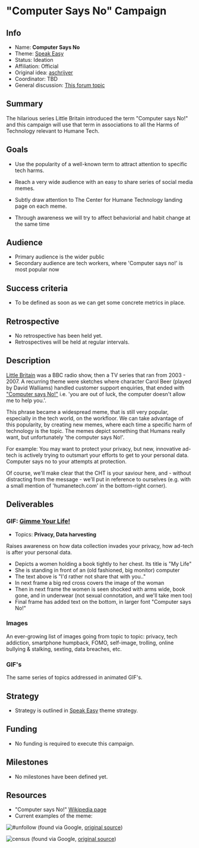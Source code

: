 # "Computer Says No" Campaign

<!-- Please fill in the information below each header according to the instructions.

       - Do NOT remove section headers. Instead add the placeholder text if the section is not needed.
       - You can leave the comments. They can be helpful when editing the issue later on.
       - Replace brackets with appropriate information (unless part of a link), leaving formatting intact.
       - The non-comments texts below provide examples, unless they are placeholder text

    Note: You will not be wasting your time documenting all this. The information in this issue
          should be copied to the Campaign README.md after your feedback is incorporated.
-->

## Info 

<!-- Provide short name that reflects the gist of the campaign, used as working title.
      Also add the link to community forum topic that is used for general discussion. -->

- Name: **Computer Says No**
- Theme: [Speak Easy](themes/speak-easy/README.md)
- Status: Ideation
- Affiliation: Official
- Original idea: [aschrijver](https://community.humanetech.com/u/aschrijver/summary) 
- Coordinator: TBD
- General discussion: [This forum topic](https://community.humanetech.com/t/computer-says-no-little-britains-famous-meme-but-with-a-humane-tech-twist/2845)

## Summary 

<!-- Clear and concise explanation in 1-3 lines of text. -->

The hilarious series Little Britain introduced the term "Computer says No!" and this campaign will use that term in associations to all the Harms of Technology relevant to Humane Tech.

## Goals

<!-- Bullet list of the intended effects of the campaign, separated by empty lines. -->

- Use the popularity of a well-known term to attract attention to specific tech harms.

- Reach a very wide audience with an easy to share series of social media memes.

- Subtly draw attention to The Center for Humane Technology landing page on each meme.

- Through awareness we will try to affect behaviorial and habit change at the same time

## Audience

<!-- The demographic audience the campaign is targeted to. -->

- Primary audience is the wider public
- Secondary audience are tech workers, where 'Computer says no!' is most popular now

## Success criteria

<!-- (optional) Bullet list detailing how success is measured. -->

- To be defined as soon as we can get some concrete metrics in place.

## Retrospective

<!-- (optional) Analysis of results after campaign has ended, to see if success criteria were met, and to learn lessons for future campaigns. Use the placeholder text is no retrospective was held yet. Add a date indicator if possible (e.g. 'after 3 months', '24-11-2018'). -->

- No retrospective has been held yet.
- Retrospectives will be held at regular intervals.

## Description

<!-- A longer, more elaborate description (one or more paragraphs of text) -->

[Little Britain](https://en.wikipedia.org/wiki/Little_Britain) was a BBC radio show, then a TV series that ran from 2003 - 2007. A recurring theme were sketches where character Carol Beer (played by David Walliams) handled customer support enquiries, that ended with ["Computer says No!"](https://en.wikipedia.org/wiki/Computer_says_no) i.e. 'you are out of luck, the computer doesn't allow me to help you.'.

This phrase became a widespread meme, that is still very popular, especially in the tech world, on the workfloor. We can take advantage of this popularity, by creating new memes, where each time a specific harm of technology is the topic. The memes depict something that Humans really want, but unfortunately 'the computer says No!'.

For example: You may want to protect your privacy, but new, innovative ad-tech is actively trying to outsmart your efforts to get to your personal data. Computer says no to your attempts at protection.

Of course, we'll make clear that the CHT is your saviour here, and - without distracting from the message - we'll put in reference to ourselves (e.g. with a small mention of 'humanetech.com' in the bottom-right corner).

## Deliverables

<!-- Sub-headers with the planned deliverables and their summaries. Update this later to reflect changes.  The second sub-header gives an example. -->

### GIF: [Gimme Your Life!](campaigns/computer-says-no/gif/gimme-your-life)

- Topics: **Privacy, Data harvesting**

Raises awareness on how data collection invades your privacy, how ad-tech is after your personal data.

- Depicts a women holding a book tightly to her chest. Its title is "My Life"
- She is standing in front of an (old fashioned, big monitor) computer
- The text above is "I'd rather not share that with you.."
- In next frame a big red cross covers the image of the woman
- Then in next frame the women is seen shocked with arms wide, book gone, and in underwear (not sexual connotation, and we'll take men too)
- Final frame has added text on the bottom, in larger font "Computer says No!"

### Images

An ever-growing list of images going from topic to topic: privacy, tech addiction, smartphone humpback, FOMO, self-image, trolling, online bullying & stalking, sexting, data breaches, etc.

### GIF's

The same series of topics addressed in animated GIF's.

## Strategy

<!-- Outline the (draft) strategy required to attain the success criteria (one or more paragraphs of text, use formatting - like lists - where appropriate). Use this placeholder text if this section is not needed:

- This campaign does not require a strategy. Strategy is defined on the Theme, or in Deliverables.
 -->

- Strategy is outlined in [Speak Easy](themes/speak-easy/README.md#strategy) theme strategy.

## Funding

<!-- (optional) Financial requirements, required budget, ways to obtain funds (keep it short, couple of paragraphs, some bullets). If necessary link to separate detailed funding document. Use the placeholder text if no funding is required. -->

- No funding is required to execute this campaign. 

## Milestones

<!-- (optional) Bullet list of past and future milestones for the campaign. Or placeholder bullet "No milestones have been defined." -->

- No milestones have been defined yet.

## Resources

<!-- (optional) Links to relevant folders, files and external information, or leave the placeholder text. -->

- "Computer says No!" [Wikipedia page](https://en.wikipedia.org/wiki/Computer_says_no)
- Current examples of the meme:

![#unfollow](https://scontent-dfw5-1.cdninstagram.com/vp/0780bfb600b773a79a02f136bdfabade/5C3FB4B0/t51.2885-15/e35/s480x480/41085301_333240914113559_1424609231741331940_n.jpg)
(found via Google, [original source](https://www.webstagram.pro/computersaysno))

![census](https://i.imgflip.com/18npfb.jpg)
(found via Google, [original source](https://imgflip.com/memegenerator/75007088/Carol-Beer-Computer-Says-No-Little-Britian))